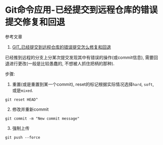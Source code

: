 # Git命令应用-已经提交到远程仓库的错误提交修复和回退

参考文章

1. [GIT_已经提交到远程仓库的错误提交怎么修复和回退](https://blog.csdn.net/gzgengzhen/article/details/76446082)

已经推到远程的分支上分某次提交发现其中有错误的操作(或commit信息), 需要回退进行更改(一般是比较愚蠢的, 不想被人抓住把柄的那种).

步骤: 

1. 重置(或是重置到某一个commit), reset的标记根据实际情况选择`hard`, `soft`, 或是`mixed`.

```
git reset HEAD^
```

2. 修改并重新commit

```
git commit -m "New commit message"
```

3. 强制上传

```
git push --force
```